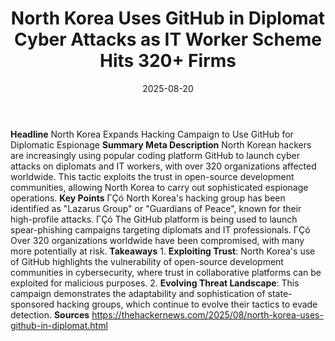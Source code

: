 ﻿---
title: North Korea Uses GitHub in Diplomat Cyber Attacks as IT Worker Scheme Hits
  320+ Firms
date: '2025-08-20'
category: Markets
summary: ''
slug: north korea uses github in diplomat cyber attacks as it work
source_urls:
- https://thehackernews.com/2025/08/north-korea-uses-github-in-diplomat.html
seo:
  title: North Korea Uses GitHub in Diplomat Cyber Attacks as IT Worker Scheme Hits
    320+ Firms | Hash n Hedge
  description: ''
  keywords:
  - news
  - markets
  - brief
---

**Headline** North Korea Expands Hacking Campaign to Use GitHub for Diplomatic Espionage  **Summary Meta Description** North Korean hackers are increasingly using popular coding platform GitHub to launch cyber attacks on diplomats and IT workers, with over 320 organizations affected worldwide. This tactic exploits the trust in open-source development communities, allowing North Korea to carry out sophisticated espionage operations.  **Key Points**  ΓÇó North Korea's hacking group has been identified as "Lazarus Group" or "Guardians of Peace", known for their high-profile attacks. ΓÇó The GitHub platform is being used to launch spear-phishing campaigns targeting diplomats and IT professionals. ΓÇó Over 320 organizations worldwide have been compromised, with many more potentially at risk.  **Takeaways**  1. **Exploiting Trust**: North Korea's use of GitHub highlights the vulnerability of open-source development communities in cybersecurity, where trust in collaborative platforms can be exploited for malicious purposes. 2. **Evolving Threat Landscape**: This campaign demonstrates the adaptability and sophistication of state-sponsored hacking groups, which continue to evolve their tactics to evade detection.  **Sources** https://thehackernews.com/2025/08/north-korea-uses-github-in-diplomat.html 
